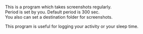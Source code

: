 This is a program which takes screenshots regularly.  
Period is set by you. Default period is 300 sec.  
You also can set a destination folder for screenshots.  


This program is useful for logging your activity or your sleep time.
